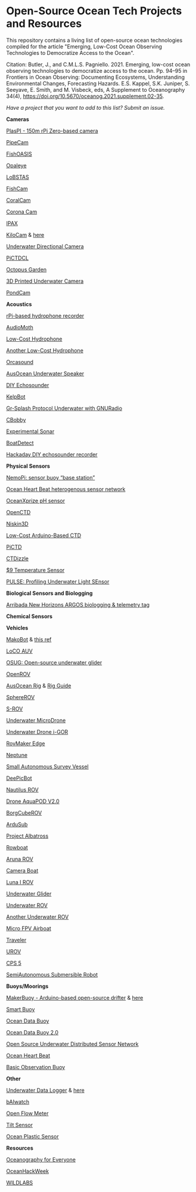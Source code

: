 # Open-Source Ocean Tech Projects and Resources

This repository contains a living list of open-source ocean technologies compiled for the article "Emerging, Low-Cost Ocean Observing Technologies to Democratize Access to the Ocean".

Citation: Butler, J., and C.M.L.S. Pagniello. 2021. Emerging, low-cost ocean observing technologies to democratize access to the ocean. Pp. 94–95 in Frontiers in Ocean Observing: Documenting Ecosystems, Understanding Environmental Changes, Forecasting Hazards. E.S. Kappel, S.K. Juniper, S. Seeyave, E. Smith, and M. Visbeck, eds, A Supplement to Oceanography 34(4), https://doi.org/10.5670/oceanog.2021.supplement.02-35.

*Have a project that you want to add to this list? Submit an issue.*

**Cameras**

[PlasPI - 150m rPi Zero-based camera](https://www.sciencedirect.com/science/article/pii/S2468067218300919)

[PipeCam](https://hackaday.io/project/21222-pipecam-low-cost-autonomous-underwater-camera#menu-description)

[FishOASIS](https://tos.org/oceanography/article/an-optical-imaging-system-for-capturing-images-in-low-light-aquatic-habitats-using-only-ambient-light)

[Opaleye](https://github.com/suburbanmarine/opaleye)

[LoBSTAS](https://hackaday.io/project/160192-lobstas-underwater-camera-sensor)

[FishCam](https://www.sciencedirect.com/science/article/pii/S2468067220300195)

[CoralCam](https://www.sciencedirect.com/science/article/pii/S2468067219300537)

[Corona Cam](https://github.com/IanTBlack/corona_cam)

[IPAX](https://besjournals.onlinelibrary.wiley.com/doi/full/10.1111/2041-210X.13441)

[KiloCam](https://www.youtube.com/watch?v=vf54ca9IuP4) & [here](https://docs.google.com/document/d/1m6b8CYEAjqsDW6sIBxGk0Cyw4AJ0YayyD0ug5scU-L8/edit)

[Underwater Directional Camera](https://hackaday.io/project/12539-underwater-camera-with-directional-control)

[PiCTDCL](https://hackaday.io/project/92139-pictdcl)

[Octopus Garden](https://hackaday.io/project/163460-octopus-garden)

[3D Printed Underwater Camera](https://www.instructables.com/3D-Printed-Underwater-Camera/)

[PondCam](https://www.instructables.com/The-PondCam-a-Cheap-Underwater-Camera/)

**Acoustics**

[rPi-based hydrophone recorder](https://journals.plos.org/plosone/article/authors?id=10.1371/journal.pone.0130297)

[AudioMoth](https://www.sciencedirect.com/science/article/pii/S2468067219300306?via%3Dihub)

[Low-Cost Hydrophone](http://lab.wildthings.io/2016/10/19/building-a-low-cost-hydrophone/)

[Another Low-Cost Hydrophone](https://www.sciencelearn.org.nz/resources/581-make-and-use-a-hydrophone)

[Orcasound](https://www.orcasound.net/2018/04/27/orcasounds-new-live-audio-solution-from-hydrophone-to-headphone-with-a-raspberry-pi-computer-and-hls-dash-streaming-software/)

[AusOcean Underwater Speaker](https://docs.google.com/document/d/e/2PACX-1vQMI4_PIhiV4XEZmS4epEmmz1yxPt_6szFSWTjjOur-h8RFDdeLlyCaVIuYpUX4xGcYvs2RIQiwdugr/pub)

[DIY Echosounder](https://hackaday.io/project/174731-diy-echosounder)

[KelpBot](https://www2.whoi.edu/site/kelpbot/low-cost-data-collection-system/)

[Gr-Splash Protocol Underwater with GNURadio](https://hackaday.io/project/19738-gr-splash-protocol-underwater-with-gnuradio)

[CBobby](https://hackaday.io/project/174076-cbobby)

[Experimental Sonar](https://hackaday.io/project/6271-audible-freq-sonar-with-the-stellaris-launchpad)

[BoatDetect](https://hackaday.io/project/171951-boatdetect)

[Hackaday DIY echosounder recorder](https://hackaday.com/2021/09/06/homebrew-sounder-maps-the-depths-in-depth/?fbclid=IwAR2LGGlpoiFKreyoHJCJkYKdEx2-T0lru87xYlvCfQT7d5AjKCTa8HApgtA)

**Physical Sensors**

[NemoPi: sensor buoy “base station”](https://save-nemo.org/en/nemo_pi/)

[Ocean Heart Beat heterogenous sensor network](https://hackaday.io/project/11124-ocean-heart-beat)

[OceanXprize pH sensor](https://hackaday.io/project/4122-ocean-xprize-ph-sensor)

[OpenCTD](http://oceanographyforeveryone.com/project/openctd/)

[Niskin3D](http://oceanographyforeveryone.com/project/niskin3d/)

[Low-Cost Arduino-Based CTD](https://www.duo.uio.no/bitstream/handle/10852/68775/1/Low-cost-CTD-Instrument---Arduino-based-CTD-for-autonomous-measurement-platform.pdf)

[PiCTD](https://github.com/haanhouse/pictd)

[CTDizzle](https://github.com/IanTBlack/CTDizzle)

[$9 Temperature Sensor](https://www.ingentaconnect.com/content/umrsmas/bullmar/2020/00000096/00000001/art00007?crawler=true&mimetype=application/pdf)

[PULSE: Profiling Underwater Light SEnsor](https://hackaday.io/project/12125-pulse-profiling-underwater-light-sensor)

**Biological Sensors and Biologging**

[Arribada New Horizons ARGOS biologging & telemetry tag](https://arribada.org/2019/12/08/new-horizons-open-access-argos-telemetry/)

**Chemical Sensors**

**Vehicles**

[MakoBot](https://makobot-hauv.github.io) & [this ref](https://cseweb.ucsd.edu//~awilby/makobot-wilby.pdf)

[LoCO AUV](http://irvlab.cs.umn.edu/other-projects/loco-auv)

[OSUG: Open-source underwater glider](https://hackaday.io/project/20458-osug-open-source-underwater-glider)

[OpenROV](https://github.com/OpenROV/)

[AusOcean Rig](http://www.ausocean.org/s/doc/rig.html) & [Rig Guide](https://docs.google.com/document/d/e/2PACX-1vT6uoUuzZYrx7MUamo7hjr63FAS8YjyntPhlHFzassHCHK-uUGJDSmm2f7NbHgeXbRUH1hyPxVkwDXL/pub)

[SphereROV](https://hackaday.io/project/158799-sphere-rov-8bitrobots)

[S-ROV](https://hackaday.io/project/19148-s-rov-underwater-drone)

[Underwater MicroDrone](https://hackaday.io/project/173978-underwater-microdrone)

[Underwater Drone i-GOR](https://hackaday.io/project/167565-underwater-drone-i-gor)

[RovMaker Edge](https://hackaday.io/project/27781-rovmaker-edge-open-source-underwater-robot)

[Neptune](https://hackaday.io/project/3671-neptune)

[Small Autonomous Survey Vessel](https://hackaday.io/project/166552-small-autonomous-survey-vessel)

[DeePicBot](https://hackaday.io/project/11307-deepicbot)

[Nautilus ROV](https://hackaday.io/project/1447-nautilus-open-source-rov)

[Drone AquaPOD V2.0](https://hackaday.io/project/167528-drone-aquapod-v20)

[BorgCubeROV](https://hackaday.io/project/8343-borgcube-rov)

[ArduSub](https://hackaday.io/project/2025-ardusub)

[Project Albatross](https://hackaday.io/project/165920-project-albatross)

[Rowboat](https://hackaday.io/project/9475-rowboat1v)

[Aruna ROV](https://hackaday.io/project/172364-aruna-rov)

[Camera Boat](https://hackaday.io/project/12453-camera-boat)

[Luna I ROV](https://hackaday.io/project/9523-luna-i-rov)

[Underwater Glider](https://www.instructables.com/Underwater-Glider/)

[Underwater ROV](https://www.instructables.com/Underwater-ROV/)

[Another Underwater ROV](https://www.instructables.com/Build-an-Underwater-robot/)

[Micro FPV Airboat](https://www.instructables.com/Micro-FPV-Boat-From-Drone-Parts/)

[Traveler](https://www.instructables.com/Traveler-a-Wireless-Underwater-Submarine/)

[UROV](https://www.instructables.com/Remote-Controlled-Submarine-Underwater-ROV/)

[CPS 5](https://www.instructables.com/Overview-of-the-CPS-5-Underwater-Drone/)

[SemiAutonomous Submersible Robot](https://www.instructables.com/SemiAutonomous-Submersible-robot-for-underwater-re/)

**Buoys/Moorings**

[MakerBuoy - Arduino-based open-source drifter](https://www.makerbuoy.com/about-1) & [here](https://www.mdpi.com/1424-8220/20/5/1254)

[Smart Buoy](https://github.com/sk-t3ch/smart-buoy)

[Ocean Data Buoy](https://opensourceoceanweatherbuoy.wordpress.com/)

[Ocean Data Buoy 2.0](https://www.instructables.com/Ocean-Data-Buoy-20/)

[Open Source Underwater Distributed Sensor Network](https://hackaday.io/project/90610-open-source-underwater-distributed-sensor-network)

[Ocean Heart Beat](https://hackaday.io/project/11124-ocean-heart-beat)

[Basic Observation Buoy](https://secoora.org/education-outreach/basic-observation-buoy/)

**Other**

[Underwater Data Logger](https://thecavepearlproject.org/) & [here](https://hackaday.io/project/6961-the-cave-pearl-project)

[bAIwatch](https://www.hackster.io/sagarrabanana/baiwatch-deep-learning-and-surf-0fe7d0)

[Open Flow Meter](https://hackaday.io/project/176376-open-flow-meter)

[Tilt Sensor](https://hackaday.io/project/158083-cheap-underwater-tilt-current-sensor)

[Ocean Plastic Sensor](https://www.instructables.com/Remote-Controlled-Optical-Plastic-Sensor/)

**Resources**

[Oceanography for Everyone](https://oceanographyforeveryone.com)

[OceanHackWeek](https://oceanhackweek.github.io)

[WILDLABS](https://wildlabs.net)
